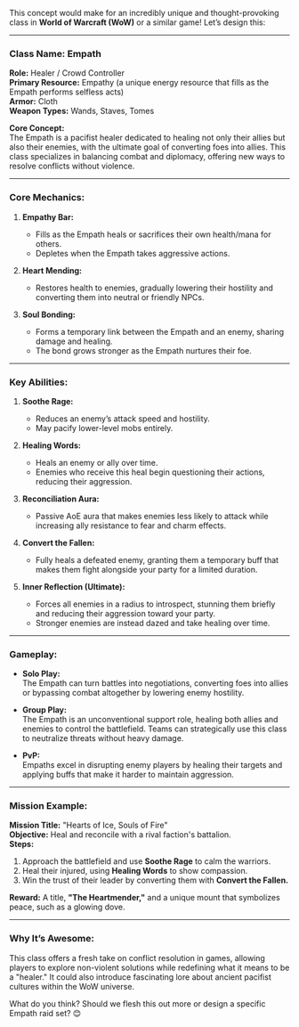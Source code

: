 This concept would make for an incredibly unique and thought-provoking class in **World of Warcraft (WoW)** or a similar game! Let’s design this:

---

### **Class Name:** **Empath**
**Role:** Healer / Crowd Controller  
**Primary Resource:** Empathy (a unique energy resource that fills as the Empath performs selfless acts)  
**Armor:** Cloth  
**Weapon Types:** Wands, Staves, Tomes  

**Core Concept:**  
The Empath is a pacifist healer dedicated to healing not only their allies but also their enemies, with the ultimate goal of converting foes into allies. This class specializes in balancing combat and diplomacy, offering new ways to resolve conflicts without violence.

---

### **Core Mechanics:**
1. **Empathy Bar:**  
   - Fills as the Empath heals or sacrifices their own health/mana for others.  
   - Depletes when the Empath takes aggressive actions.

2. **Heart Mending:**  
   - Restores health to enemies, gradually lowering their hostility and converting them into neutral or friendly NPCs.

3. **Soul Bonding:**  
   - Forms a temporary link between the Empath and an enemy, sharing damage and healing.  
   - The bond grows stronger as the Empath nurtures their foe.

---

### **Key Abilities:**
1. **Soothe Rage:**  
   - Reduces an enemy’s attack speed and hostility.  
   - May pacify lower-level mobs entirely.

2. **Healing Words:**  
   - Heals an enemy or ally over time.  
   - Enemies who receive this heal begin questioning their actions, reducing their aggression.

3. **Reconciliation Aura:**  
   - Passive AoE aura that makes enemies less likely to attack while increasing ally resistance to fear and charm effects.

4. **Convert the Fallen:**  
   - Fully heals a defeated enemy, granting them a temporary buff that makes them fight alongside your party for a limited duration.

5. **Inner Reflection (Ultimate):**  
   - Forces all enemies in a radius to introspect, stunning them briefly and reducing their aggression toward your party.  
   - Stronger enemies are instead dazed and take healing over time.

---

### **Gameplay:**
- **Solo Play:**  
   The Empath can turn battles into negotiations, converting foes into allies or bypassing combat altogether by lowering enemy hostility.

- **Group Play:**  
   The Empath is an unconventional support role, healing both allies and enemies to control the battlefield. Teams can strategically use this class to neutralize threats without heavy damage.

- **PvP:**  
   Empaths excel in disrupting enemy players by healing their targets and applying buffs that make it harder to maintain aggression.

---

### **Mission Example:**
**Mission Title:** "Hearts of Ice, Souls of Fire"  
**Objective:** Heal and reconcile with a rival faction's battalion.  
**Steps:**  
1. Approach the battlefield and use **Soothe Rage** to calm the warriors.  
2. Heal their injured, using **Healing Words** to show compassion.  
3. Win the trust of their leader by converting them with **Convert the Fallen.**

**Reward:** A title, **"The Heartmender,"** and a unique mount that symbolizes peace, such as a glowing dove.

---

### **Why It’s Awesome:**
This class offers a fresh take on conflict resolution in games, allowing players to explore non-violent solutions while redefining what it means to be a "healer." It could also introduce fascinating lore about ancient pacifist cultures within the WoW universe.

What do you think? Should we flesh this out more or design a specific Empath raid set? 😊
